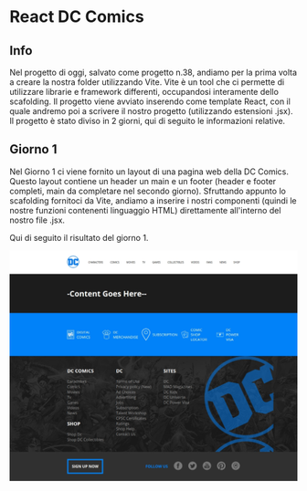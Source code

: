 # React DC Comics

## Info

Nel progetto di oggi, salvato come progetto n.38, andiamo per la prima volta a creare la nostra folder utilizzando Vite. Vite è un tool che ci permette di utilizzare librarie e framework differenti, occupandosi interamente dello scafolding. Il progetto viene avviato inserendo come template React, con il quale andremo poi a scrivere il nostro progetto (utilizzando estensioni .jsx). Il progetto è stato diviso in 2 giorni, qui di seguito le informazioni relative.

## Giorno 1

Nel Giorno 1 ci viene fornito un layout di una pagina web della DC Comics. Questo layout contiene un header un main e un footer (header e footer completi, main da completare nel secondo giorno). Sfruttando appunto lo scafolding fornitoci da Vite, andiamo a inserire i nostri componenti (quindi le nostre funzioni contenenti linguaggio HTML) direttamente all'interno del nostro file .jsx.

Qui di seguito il risultato del giorno 1.

![Immagine](./src/assets/img/screenshot-day1.jpeg)